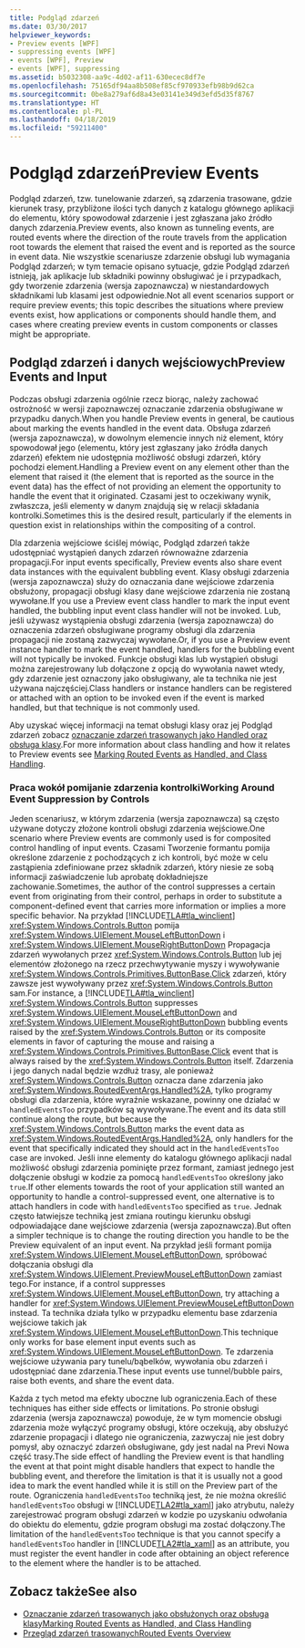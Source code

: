```yaml
---
title: Podgląd zdarzeń
ms.date: 03/30/2017
helpviewer_keywords:
- Preview events [WPF]
- suppressing events [WPF]
- events [WPF], Preview
- events [WPF], suppressing
ms.assetid: b5032308-aa9c-4d02-af11-630ecec8df7e
ms.openlocfilehash: 75165df94aa8b508ef85cf970933efb98b9d62ca
ms.sourcegitcommit: 0be8a279af6d8a43e03141e349d3efd5d35f8767
ms.translationtype: HT
ms.contentlocale: pl-PL
ms.lasthandoff: 04/18/2019
ms.locfileid: "59211400"
---
```

# <a name="preview-events"></a><span data-ttu-id="67cb8-102">Podgląd zdarzeń</span><span class="sxs-lookup"><span data-stu-id="67cb8-102">Preview Events</span></span>
<span data-ttu-id="67cb8-103">Podgląd zdarzeń, tzw. tunelowanie zdarzeń, są zdarzenia trasowane, gdzie kierunek trasy, przybliżone ilości tych danych z katalogu głównego aplikacji do elementu, który spowodował zdarzenie i jest zgłaszana jako źródło danych zdarzenia.</span><span class="sxs-lookup"><span data-stu-id="67cb8-103">Preview events, also known as tunneling events, are routed events where the direction of the route travels from the application root towards the element that raised the event and is reported as the source in event data.</span></span> <span data-ttu-id="67cb8-104">Nie wszystkie scenariusze zdarzenie obsługi lub wymagania Podgląd zdarzeń; w tym temacie opisano sytuacje, gdzie Podgląd zdarzeń istnieją, jak aplikacje lub składniki powinny obsługiwać je i przypadkach, gdy tworzenie zdarzenia (wersja zapoznawcza) w niestandardowych składnikami lub klasami jest odpowiednie.</span><span class="sxs-lookup"><span data-stu-id="67cb8-104">Not all event scenarios support or require preview events; this topic describes the situations where preview events exist, how applications or components should handle them, and cases where creating preview events in custom components or classes might be appropriate.</span></span>  
  
## <a name="preview-events-and-input"></a><span data-ttu-id="67cb8-105">Podgląd zdarzeń i danych wejściowych</span><span class="sxs-lookup"><span data-stu-id="67cb8-105">Preview Events and Input</span></span>  
 <span data-ttu-id="67cb8-106">Podczas obsługi zdarzenia ogólnie rzecz biorąc, należy zachować ostrożność w wersji zapoznawczej oznaczanie zdarzenia obsługiwane w przypadku danych.</span><span class="sxs-lookup"><span data-stu-id="67cb8-106">When you handle Preview events in general, be cautious about marking the events handled in the event data.</span></span> <span data-ttu-id="67cb8-107">Obsługa zdarzeń (wersja zapoznawcza), w dowolnym elemencie innych niż element, który spowodował jego (elementu, który jest zgłaszany jako źródła danych zdarzeń) efektem nie udostępnia możliwość obsługi zdarzeń, który pochodzi element.</span><span class="sxs-lookup"><span data-stu-id="67cb8-107">Handling a Preview event on any element other than the element that raised it (the element that is reported as the source in the event data) has the effect of not providing an element the opportunity to handle the event that it originated.</span></span> <span data-ttu-id="67cb8-108">Czasami jest to oczekiwany wynik, zwłaszcza, jeśli elementy w danym znajdują się w relacji składania kontrolki.</span><span class="sxs-lookup"><span data-stu-id="67cb8-108">Sometimes this is the desired result, particularly if the elements in question exist in relationships within the compositing of a control.</span></span>  
  
 <span data-ttu-id="67cb8-109">Dla zdarzenia wejściowe ściślej mówiąc, Podgląd zdarzeń także udostępniać wystąpień danych zdarzeń równoważne zdarzenia propagacji.</span><span class="sxs-lookup"><span data-stu-id="67cb8-109">For input events specifically, Preview events also share event data instances with the equivalent bubbling event.</span></span> <span data-ttu-id="67cb8-110">Klasy obsługi zdarzenia (wersja zapoznawcza) służy do oznaczania dane wejściowe zdarzenia obsłużony, propagacji obsługi klasy dane wejściowe zdarzenia nie zostaną wywołane.</span><span class="sxs-lookup"><span data-stu-id="67cb8-110">If you use a Preview event class handler to mark the input event handled, the bubbling input event class handler will not be invoked.</span></span> <span data-ttu-id="67cb8-111">Lub, jeśli używasz wystąpienia obsługi zdarzenia (wersja zapoznawcza) do oznaczenia zdarzeń obsługiwane programy obsługi dla zdarzenia propagacji nie zostaną zazwyczaj wywołane.</span><span class="sxs-lookup"><span data-stu-id="67cb8-111">Or, if you use a Preview event instance handler to mark the event handled, handlers for the bubbling event will not typically be invoked.</span></span> <span data-ttu-id="67cb8-112">Funkcje obsługi klas lub wystąpień obsługi można zarejestrowany lub dołączone z opcją do wywołania nawet wtedy, gdy zdarzenie jest oznaczony jako obsługiwany, ale ta technika nie jest używana najczęściej.</span><span class="sxs-lookup"><span data-stu-id="67cb8-112">Class handlers or instance handlers can be registered or attached with an option to be invoked even if the event is marked handled, but that technique is not commonly used.</span></span>  
  
 <span data-ttu-id="67cb8-113">Aby uzyskać więcej informacji na temat obsługi klasy oraz jej Podgląd zdarzeń zobacz [oznaczanie zdarzeń trasowanych jako Handled oraz obsługa klasy](marking-routed-events-as-handled-and-class-handling.md).</span><span class="sxs-lookup"><span data-stu-id="67cb8-113">For more information about class handling and how it relates to Preview events see [Marking Routed Events as Handled, and Class Handling](marking-routed-events-as-handled-and-class-handling.md).</span></span>  
  
### <a name="working-around-event-suppression-by-controls"></a><span data-ttu-id="67cb8-114">Praca wokół pomijanie zdarzenia kontrolki</span><span class="sxs-lookup"><span data-stu-id="67cb8-114">Working Around Event Suppression by Controls</span></span>  
 <span data-ttu-id="67cb8-115">Jeden scenariusz, w którym zdarzenia (wersja zapoznawcza) są często używane dotyczy złożone kontroli obsługi zdarzenia wejściowe.</span><span class="sxs-lookup"><span data-stu-id="67cb8-115">One scenario where Preview events are commonly used is for composited control handling of input events.</span></span> <span data-ttu-id="67cb8-116">Czasami Tworzenie formantu pomija określone zdarzenie z pochodzących z ich kontroli, być może w celu zastąpienia zdefiniowane przez składnik zdarzeń, który niesie ze sobą informacji zaświadczenie lub aprobatę dokładniejsze zachowanie.</span><span class="sxs-lookup"><span data-stu-id="67cb8-116">Sometimes, the author of the control suppresses a certain event from originating from their control, perhaps in order to substitute a component-defined event that carries more information or implies a more specific behavior.</span></span> <span data-ttu-id="67cb8-117">Na przykład [!INCLUDE[TLA#tla_winclient](../../../../includes/tlasharptla-winclient-md.md)] <xref:System.Windows.Controls.Button> pomija <xref:System.Windows.UIElement.MouseLeftButtonDown> i <xref:System.Windows.UIElement.MouseRightButtonDown> Propagacja zdarzeń wywołanych przez <xref:System.Windows.Controls.Button> lub jej elementów złożonego na rzecz przechwytywanie myszy i wywoływanie <xref:System.Windows.Controls.Primitives.ButtonBase.Click> zdarzeń, który zawsze jest wywoływany przez <xref:System.Windows.Controls.Button> sam.</span><span class="sxs-lookup"><span data-stu-id="67cb8-117">For instance, a [!INCLUDE[TLA#tla_winclient](../../../../includes/tlasharptla-winclient-md.md)] <xref:System.Windows.Controls.Button> suppresses <xref:System.Windows.UIElement.MouseLeftButtonDown> and <xref:System.Windows.UIElement.MouseRightButtonDown> bubbling events raised by the <xref:System.Windows.Controls.Button> or its composite elements in favor of capturing the mouse and raising a <xref:System.Windows.Controls.Primitives.ButtonBase.Click> event that is always raised by the <xref:System.Windows.Controls.Button> itself.</span></span> <span data-ttu-id="67cb8-118">Zdarzenia i jego danych nadal będzie wzdłuż trasy, ale ponieważ <xref:System.Windows.Controls.Button> oznacza dane zdarzenia jako <xref:System.Windows.RoutedEventArgs.Handled%2A>, tylko programy obsługi dla zdarzenia, które wyraźnie wskazane, powinny one działać w `handledEventsToo` przypadków są wywoływane.</span><span class="sxs-lookup"><span data-stu-id="67cb8-118">The event and its data still continue along the route, but because the <xref:System.Windows.Controls.Button> marks the event data as <xref:System.Windows.RoutedEventArgs.Handled%2A>, only handlers for the event that specifically indicated they should act in the `handledEventsToo` case  are invoked.</span></span>  <span data-ttu-id="67cb8-119">Jeśli inne elementy do katalogu głównego aplikacji nadal możliwość obsługi zdarzenia pominięte przez formant, zamiast jednego jest dołączenie obsługi w kodzie za pomocą `handledEventsToo` określony jako `true`.</span><span class="sxs-lookup"><span data-stu-id="67cb8-119">If other elements towards the root of your application still wanted an opportunity to handle a control-suppressed event, one alternative is to attach handlers in code with `handledEventsToo` specified as `true`.</span></span> <span data-ttu-id="67cb8-120">Jednak często łatwiejsze techniką jest zmiana routingu kierunku obsługi odpowiadające dane wejściowe zdarzenia (wersja zapoznawcza).</span><span class="sxs-lookup"><span data-stu-id="67cb8-120">But often a simpler technique is to change the routing direction you handle to be the Preview equivalent of an input event.</span></span> <span data-ttu-id="67cb8-121">Na przykład jeśli formant pomija <xref:System.Windows.UIElement.MouseLeftButtonDown>, spróbować dołączania obsługi dla <xref:System.Windows.UIElement.PreviewMouseLeftButtonDown> zamiast tego.</span><span class="sxs-lookup"><span data-stu-id="67cb8-121">For instance, if a control suppresses <xref:System.Windows.UIElement.MouseLeftButtonDown>, try attaching a handler for <xref:System.Windows.UIElement.PreviewMouseLeftButtonDown> instead.</span></span> <span data-ttu-id="67cb8-122">Ta technika działa tylko w przypadku elementu base zdarzenia wejściowe takich jak <xref:System.Windows.UIElement.MouseLeftButtonDown>.</span><span class="sxs-lookup"><span data-stu-id="67cb8-122">This technique only works for base element input events such as <xref:System.Windows.UIElement.MouseLeftButtonDown>.</span></span> <span data-ttu-id="67cb8-123">Te zdarzenia wejściowe używania pary tunelu/bąbelków, wywołania obu zdarzeń i udostępniać dane zdarzenia.</span><span class="sxs-lookup"><span data-stu-id="67cb8-123">These input events use tunnel/bubble pairs, raise both events, and share the event data.</span></span>  
  
 <span data-ttu-id="67cb8-124">Każda z tych metod ma efekty uboczne lub ograniczenia.</span><span class="sxs-lookup"><span data-stu-id="67cb8-124">Each of these techniques has either side effects or limitations.</span></span> <span data-ttu-id="67cb8-125">Po stronie obsługi zdarzenia (wersja zapoznawcza) powoduje, że w tym momencie obsługi zdarzenia może wyłączyć programy obsługi, które oczekują, aby obsłużyć zdarzenie propagacji i dlatego nie ograniczenia, zazwyczaj nie jest dobry pomysł, aby oznaczyć zdarzeń obsługiwane, gdy jest nadal na Previ Nowa część trasy.</span><span class="sxs-lookup"><span data-stu-id="67cb8-125">The side effect of handling the Preview event is that handling the event at that point might disable handlers that expect to handle the bubbling event, and therefore the limitation is that it is usually not a good idea to mark the event handled while it is still on the Preview part of the route.</span></span> <span data-ttu-id="67cb8-126">Ograniczenia `handledEventsToo` techniką jest, że nie można określić `handledEventsToo` obsługi w [!INCLUDE[TLA2#tla_xaml](../../../../includes/tla2sharptla-xaml-md.md)] jako atrybutu, należy zarejestrować program obsługi zdarzeń w kodzie po uzyskaniu odwołania do obiektu do elementu, gdzie program obsługi ma zostać dołączony.</span><span class="sxs-lookup"><span data-stu-id="67cb8-126">The limitation of the `handledEventsToo` technique is that you cannot specify a `handledEventsToo` handler in [!INCLUDE[TLA2#tla_xaml](../../../../includes/tla2sharptla-xaml-md.md)] as an attribute, you must register the event handler in code after obtaining an object reference to the element where the handler is to be attached.</span></span>  
  
## <a name="see-also"></a><span data-ttu-id="67cb8-127">Zobacz także</span><span class="sxs-lookup"><span data-stu-id="67cb8-127">See also</span></span>

- [<span data-ttu-id="67cb8-128">Oznaczanie zdarzeń trasowanych jako obsłużonych oraz obsługa klasy</span><span class="sxs-lookup"><span data-stu-id="67cb8-128">Marking Routed Events as Handled, and Class Handling</span></span>](marking-routed-events-as-handled-and-class-handling.md)
- [<span data-ttu-id="67cb8-129">Przegląd zdarzeń trasowanych</span><span class="sxs-lookup"><span data-stu-id="67cb8-129">Routed Events Overview</span></span>](routed-events-overview.md)
